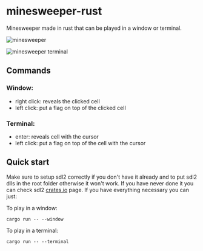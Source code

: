 # minesweeper-rust
Minesweeper made in rust that can be played in a window or terminal.

![minesweeper](https://user-images.githubusercontent.com/66211581/197833208-aaa3ea82-42e0-4d92-9f27-e8de74ea7c56.png)

![minesweeper terminal](https://user-images.githubusercontent.com/66211581/198754308-51328e6a-36cb-4f91-b4dc-3390c4070843.png)

## Commands
### Window:
- right click: reveals the clicked cell
- left click: put a flag on top of the clicked cell
### Terminal:
- enter: reveals cell with the cursor
- left click: put a flag on top of the cell with the cursor

## Quick start
Make sure to setup sdl2 correctly if you don't have it already and to put sdl2 dlls in the root folder otherwise it won't work.
If you have never done it you can check sdl2 [crates.io](https://crates.io/crates/sdl2) page.
If you have everything necessary you can just:

To play in a window:
```Console
cargo run -- --window
```

To play in a terminal:
```Console
cargo run -- --terminal
```
